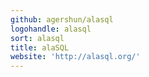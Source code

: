 ```yaml
---
github: agershun/alasql
logohandle: alasql
sort: alasql
title: alaSQL
website: 'http://alasql.org/'
---
```

